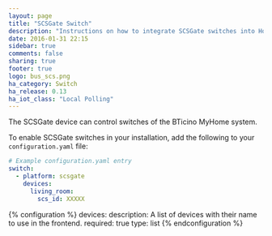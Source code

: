 ```yaml
---
layout: page
title: "SCSGate Switch"
description: "Instructions on how to integrate SCSGate switches into Home Assistant."
date: 2016-01-31 22:15
sidebar: true
comments: false
sharing: true
footer: true
logo: bus_scs.png
ha_category: Switch
ha_release: 0.13
ha_iot_class: "Local Polling"
---
```


The SCSGate device can control switches of the BTicino MyHome system.

To enable SCSGate switches in your installation, add the following to your `configuration.yaml` file:

```yaml
# Example configuration.yaml entry
switch:
  - platform: scsgate
    devices:
      living_room:
        scs_id: XXXXX
```

{% configuration %}
devices:
  description: A list of devices with their name to use in the frontend.
  required: true
  type: list
{% endconfiguration %}
